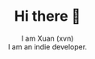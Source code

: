 # <div align="center"> Hi there 👋</div>

<div align="center">I am Xuan (xvn)</div>
<div align="center">I am an indie developer.</div>


<!--
**nguyenthanhxuan/nguyenthanhxuan** is a ✨ _special_ ✨ repository because its `README.md` (this file) appears on your GitHub profile.

Here are some ideas to get you started:

- 🔭 I’m currently working on ...
- 🌱 I’m currently learning ...
- 👯 I’m looking to collaborate on ...
- 🤔 I’m looking for help with ...
- 💬 Ask me about ...
- 📫 How to reach me: ...
- 😄 Pronouns: ...
- ⚡ Fun fact: ...
-->
